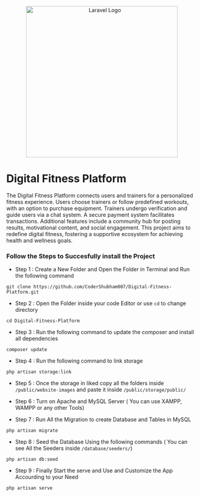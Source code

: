<p align="center"><a href="https://laravel.com" target="_blank"><img src="https://raw.githubusercontent.com/laravel/art/master/logo-lockup/5%20SVG/2%20CMYK/1%20Full%20Color/laravel-logolockup-cmyk-red.svg" width="400" alt="Laravel Logo"></a></p>


# Digital Fitness Platform

The Digital Fitness Platform connects users and trainers for a personalized fitness experience. Users choose 
trainers or follow predefined workouts, with an option to purchase equipment. Trainers undergo 
verification and guide users via a chat system. A secure payment system facilitates transactions. Additional 
features include a community hub for posting results, motivational content, and social engagement. This 
project aims to redefine digital fitness, fostering a supportive ecosystem for achieving health and wellness 
goals.

### Follow the Steps to Succesfully install the Project

- Step 1 : Create a New Folder and Open the Folder in Terminal and Run the following command

```
git clone https://github.com/CoderShubham007/Digital-Fitness-Platform.git
```

- Step 2 : Open the Folder inside your code Editor or use `cd` to change directory

```
cd Digital-Fitness-Platform
```

- Step 3 : Run the following command to update the composer and install all dependencies

```
composer update
```

- Step 4 : Run the following command to link storage
```
php artisan storage:link
```

- Step 5 : Once the storage in liked copy all the folders inside `/public/website-images` and paste it inside `/public/storage/public/`

- Step 6 : Turn on Apache and MySQL Server ( You can use XAMPP, WAMPP or any other Tools)

- Step 7 : Run All the Migration to create Database and Tables in MySQL
```
php artisan migrate
```

- Step 8 : Seed the Database Using the following commands ( You can see All the Seeders inside `/database/seeders/`)
```
php artisan db:seed
```

- Step 9 : Finally Start the serve and Use and Customize the App Accourding to your Need
```
php artisan serve
``` 

